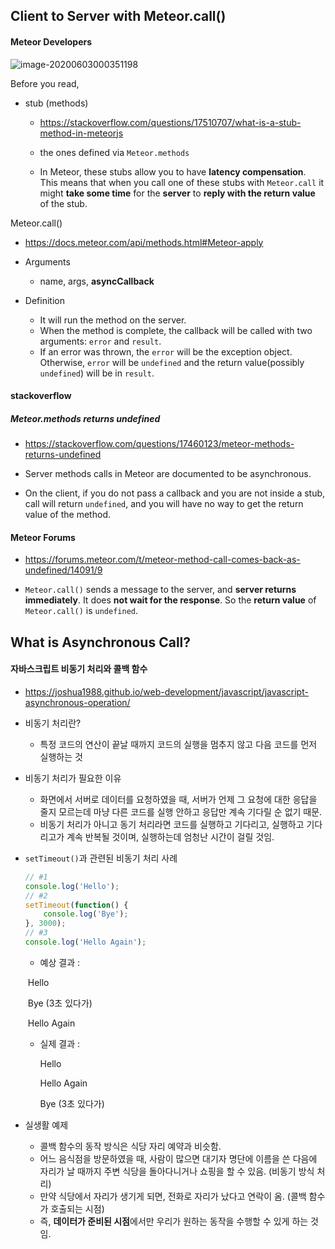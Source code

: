 ## Client to Server with Meteor.call()

#### Meteor Developers

![image-20200603000351198](C:\Users\user\AppData\Roaming\Typora\typora-user-images\image-20200603000351198.png)

Before you read,

- stub (methods)

  - https://stackoverflow.com/questions/17510707/what-is-a-stub-method-in-meteorjs

  - the ones defined via `Meteor.methods`

  - In Meteor, these stubs allow you to have **latency compensation**. This means that when you call one of these stubs with `Meteor.call` it might **take some time** for the **server** to **reply with the return value** of the stub.



Meteor.call()

- https://docs.meteor.com/api/methods.html#Meteor-apply

- Arguments
  - name, args, **asyncCallback**
- Definition
  - It will run the method on the server.
  - When the method is complete, the callback will be called with two arguments: `error` and `result`.
  - If an error was thrown, the `error` will be the exception object. Otherwise, `error` will be `undefined` and the return value(possibly `undefined`) will be in `result`.



#### stackoverflow

##### Meteor.methods returns undefined

- https://stackoverflow.com/questions/17460123/meteor-methods-returns-undefined

- Server methods calls in Meteor are documented to be asynchronous.
- On the client, if you do not pass a callback and you are not inside a stub, call will return `undefined`, and you will have no way to get the return value of the method.



#### Meteor Forums

- https://forums.meteor.com/t/meteor-method-call-comes-back-as-undefined/14091/9

- `Meteor.call()` sends a message to the server, and **server returns immediately**. It does **not wait for the response**. So the **return value** of `Meteor.call()` is `undefined`.



## What is Asynchronous Call?

#### 자바스크립트 비동기 처리와 콜백 함수

- https://joshua1988.github.io/web-development/javascript/javascript-asynchronous-operation/

- 비동기 처리란?

  - 특정 코드의 연산이 끝날 때까지 코드의 실행을  멈추지 않고 다음 코드를 먼저 실행하는 것

- 비동기 처리가 필요한 이유

  - 화면에서 서버로 데이터를 요청하였을 때, 서버가 언제 그 요청에 대한 응답을 줄지 모르는데 마냥 다른 코드를 실행 안하고 응답만 계속 기다릴 순 없기 때문.
  - 비동기 처리가 아니고 동기 처리라면 코드를 실행하고 기다리고, 실행하고 기다리고가 계속 반복될 것이며, 실행하는데 엄청난 시간이 걸릴 것임.

- `setTimeout()`과 관련된 비동기 처리 사례

  ```javascript
  // #1
  console.log('Hello');
  // #2
  setTimeout(function() {
      console.log('Bye');
  }, 3000);
  // #3
  console.log('Hello Again');
  ```

  - 예상 결과 : 

  ​		Hello

  ​		Bye (3초 있다가)

  ​		Hello Again

  - 실제 결과 :

    Hello

    Hello Again

    Bye (3초 있다가)
  
- 실생활 예제

  - 콜백 함수의 동작 방식은 식당 자리 예약과 비슷함.
  - 어느 음식점을 방문하였을 때, 사람이 많으면 대기자 명단에 이름을 쓴 다음에 자리가 날 때까지 주변 식당을 돌아다니거나 쇼핑을 할 수 있음. (비동기 방식 처리)
  - 만약 식당에서 자리가 생기게 되면, 전화로 자리가 났다고 연락이 옴. (콜백 함수가 호출되는 시점)
  - 즉, **데이터가 준비된 시점**에서만 우리가 원하는 동작을 수행할 수 있게 하는 것임.
